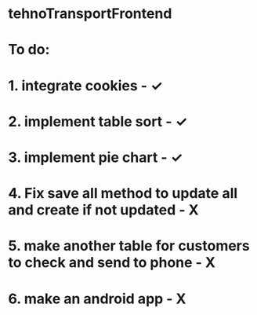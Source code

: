 # tehnoTransportFrontend

# To do:

# 1. integrate cookies - ✓

# 2. implement table sort - ✓

# 3. implement pie chart - ✓

# 4. Fix save all method to update all and create if not updated - X

# 5. make another table for customers to check and send to phone - X

# 6. make an android app - X
